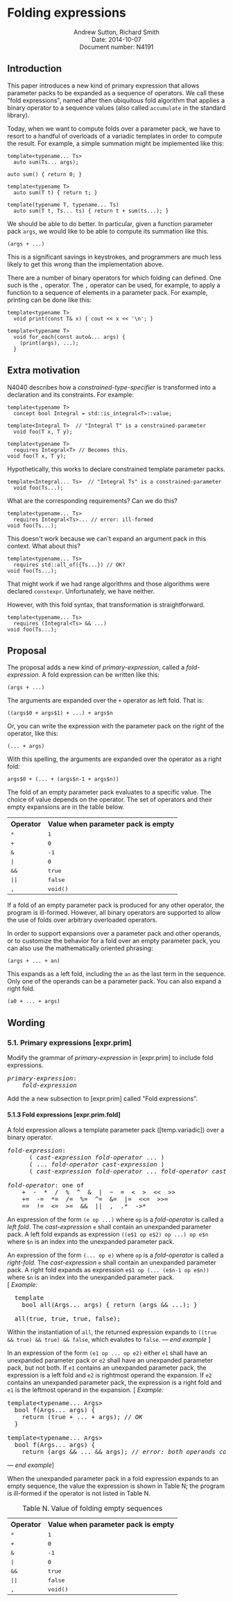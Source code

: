 Folding expressions
===================

<div style="text-align:center">
Andrew Sutton, Richard Smith<br/>
Date: 2014-10-07<br/>
Document number: N4191
</div>

## Introduction

This paper introduces a new kind of primary expression that allows
parameter packs to be expanded as a sequence of operators.
We call these "fold expressions", named after then ubiquitous fold
algorithm that applies a binary operator to a sequence values
(also called `accumulate` in the standard library).

Today, when we want to compute folds over a parameter pack, we have to 
resort to a handful of overloads of a variadic templates in order to compute 
the result. For example, a simple summation might be implemented like
this:

    template<typename... Ts>
      auto sum(Ts... args);

    auto sum() { return 0; }

    template<typename T>
      auto sum(T t) { return t; }

    template(typename T, typename... Ts)
      auto sum(T t, Ts... ts) { return t + sum(ts...); }

We should be able to do better. In particular, given a function
parameter pack `args`, we would like to be able to compute its
summation like this.


    (args + ...)

This is a significant savings in keystrokes, and programmers are much
less likely to get this wrong than the implementation above.

There are a number of binary operators for which folding can defined. One
such is the `,` operator. The `,` operator can be used, for example, to apply 
a function to a sequence of elements in a parameter pack. For example, 
printing can
be done like this:

    template<typename T> 
      void print(const T& x) { cout << x << '\n'; }
    
    template<typename T>
      void for_each(const auto&... args) {
        (print(args), ...);
      }


## Extra motivation

N4040 describes how a *constrained-type-specifier* is transformed into a 
declaration and its constraints. For example:

    template<typename T>
      concept bool Integral = std::is_integral<T>::value;

    template<Integral T>  // "Integral T" is a constrained-parameter
      void foo(T x, T y);

    template<typename T>
      requires Integral<T> // Becomes this.
    void foo(T x, T y);

Hypothetically, this works to declare constrained template parameter packs.

    template<Integral... Ts>  // "Integral Ts" is a constrained-parameter
      void foo(Ts...);

What are the corresponding requirements? Can we do this?

    template<typename... Ts>
      requires Integral<Ts>... // error: ill-formed
    void foo(Ts...);

This doesn't work because we can't expand an argument pack in this
context. What about this?

    template<typename... Ts>
      requires std::all_of({Ts...}) // OK?
    void foo(Ts...);

That might work if we had range algorithms and those algorithms were
declared `constexpr`. Unfortunately, we have neither.

However, with this fold syntax, that transformation is straightforward.

    template<typename... Ts>
      requires (Integral<Ts> && ...)
    void foo(Ts...);


## Proposal


The proposal adds a new kind of *primary-expression*, called a
*fold-expression*. A fold expression can be written like this:

    (args + ...)

The arguments are expanded over the `+` operator as left fold. That is:

    ((args$0 + args$1) + ...) + args$n

Or, you can write the expression with the parameter pack on the right
of the operator, like this:

    (... + args)

With this spelling, the arguments are expanded over the operator as
a right fold:

    args$0 + (... + (args$n-1 + args$n))

The fold of an empty parameter pack evaluates to a specific value. The choice
of value depends on the operator. The set of operators and their empty
expansions are in the table below.

<table>
<tr><th>Operator</th>    <th>Value when parameter pack is empty</th></tr>
<tr><td><tt>*</tt></td>  <td><tt>1</tt></td>                        </tr>
<tr><td><tt>+</tt></td>  <td><tt>0</tt></td>                        </tr>
<tr><td><tt>&</tt></td>  <td><tt>-1</tt></td>                       </tr>
<tr><td><tt>|</tt></td>  <td><tt>0</tt></td>                        </tr>
<tr><td><tt>&&</tt></td> <td><tt>true</tt></td>                     </tr>
<tr><td><tt>||</tt></td> <td><tt>false</tt></td>                    </tr>
<tr><td><tt>,</tt></td>  <td><tt>void()</tt></td>                   </tr>
</table>

If a fold of an empty parameter pack is produced for any other operator, the
program is ill-formed. However, all binary operators are supported to allow
the use of folds over arbitrary overloaded operators.

In order to support expansions over a parameter pack and other operands, or
to customize the behavior for a fold over an empty parameter pack, you
can also use the mathematically oriented phrasing:

    (args + ... + an)

This expands as a left fold, including the `an` as the last term in
the sequence. Only one of the operands can be a parameter pack. You can
also expand a right fold.

    (a0 + ... + args)

## Wording


### 5.1. Primary expressions [expr.prim]

Modify the grammar of *primary-expression* in [expr.prim] to include
fold expressions.

<pre><i>primary-expression</i>:
    <i>fold-expression</i>
</pre>

Add the a new subsection to [expr.prim] called "Fold expressions".

#### 5.1.3 Fold expressions [expr.prim.fold]

A fold expression allows a template parameter pack ([temp.variadic]) over 
a binary operator.

<pre><i>fold-expression</i>:
      ( <i>cast-expression</i> <i>fold-operator</i> ... )
      ( ... <i>fold-operator</i> <i>cast-expression</i> )
      ( <i>cast-expression</i> <i>fold-operator</i> ... <i>fold-operator</i> <i>cast-expression</i> )

<i>fold-operator</i>: one of
    +  -  *  /  %  ^  &  |  ~  =  &lt;  >  &lt;&lt;  >>
    +=  -=  *=  /=  %=  ^=  &=  |=  &lt;&lt;=  >>=
    ==  !=  <=  >=  &&  ||  ,  .*  ->*
</pre>

An expression of the form `(e op ...)` where `op` is a *fold-operator* is
called a *left fold*. The *cast-expression* `e` shall contain an
unexpanded parameter pack. A left fold expands as expression
`((e$1 op e$2) op ...) op e$n` where `$n` is an index into the unexpanded
parameter pack.

An expression of the form `(... op e)` where `op` is a *fold-operator* is
called a *right-fold*. The *cast-expression* `e` shall contain an
unexpanded parameter pack. A right fold expands as expression
`e$1 op (... (e$n-1 op e$n))` where `$n` is an index into the unexpanded
parameter pack. <br/> [ <i>Example:</i>
<pre>
  template<typename... Args>
    bool all(Args... args) { return (args && ...); }

  all(true, true, true, false);
</pre>
Within the instantiation of `all`, the returned expression expands to
`((true && true) && true) && false`, which evalutes to `false`.
&mdash; <i>end example</i> ]

In an expression of the form `(e1 op ... op e2)` either `e1` shall have
an unexpanded parameter pack or `e2` shall have an unexpanded parameter
pack, but not both. If `e1` contains an unexpanded parameter pack, the 
expression is a left fold and `e2` is rightmost operand the expansion. If
`e2` contains an unexpanded parameter pack, the expression is a right
fold and `e1` is the leftmost operand in the expansion. [ <i>Example</i>:
<pre>
template&lt;typename... Args>
  bool f(Args... args) { 
    return (true + ... + args); // <i>OK</i>
  } 

template&lt;typename... Args>
  bool f(Args... args) { 
    return (args && ... && args); // <i>error: both operands contain unexpanded parameter packs</i>
</pre>                              
&mdash; <i>end example</i>]

When the unexpanded parameter pack in a fold expression expands to an
empty sequence, the value the expression is shown in Table N; the program
is ill-formed if the operator is not listed in Table N.

<table>
<caption>Table N. Value of folding empty sequences</caption>
<tr><th>Operator</th>    <th>Value when parameter pack is empty</th></tr>
<tr><td><tt>*</tt></td>  <td><tt>1</tt></td>                        </tr>
<tr><td><tt>+</tt></td>  <td><tt>0</tt></td>                        </tr>
<tr><td><tt>&</tt></td>  <td><tt>-1</tt></td>                       </tr>
<tr><td><tt>|</tt></td>  <td><tt>0</tt></td>                        </tr>
<tr><td><tt>&&</tt></td> <td><tt>true</tt></td>                     </tr>
<tr><td><tt>||</tt></td> <td><tt>false</tt></td>                    </tr>
<tr><td><tt>,</tt></td>  <td><tt>void()</tt></td>                   </tr>
</table>

</body>
